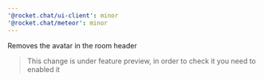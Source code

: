 ```yaml
---
'@rocket.chat/ui-client': minor
'@rocket.chat/meteor': minor
---
```


Removes the avatar in the room header 
> This change is under feature preview, in order to check it you need to enabled it